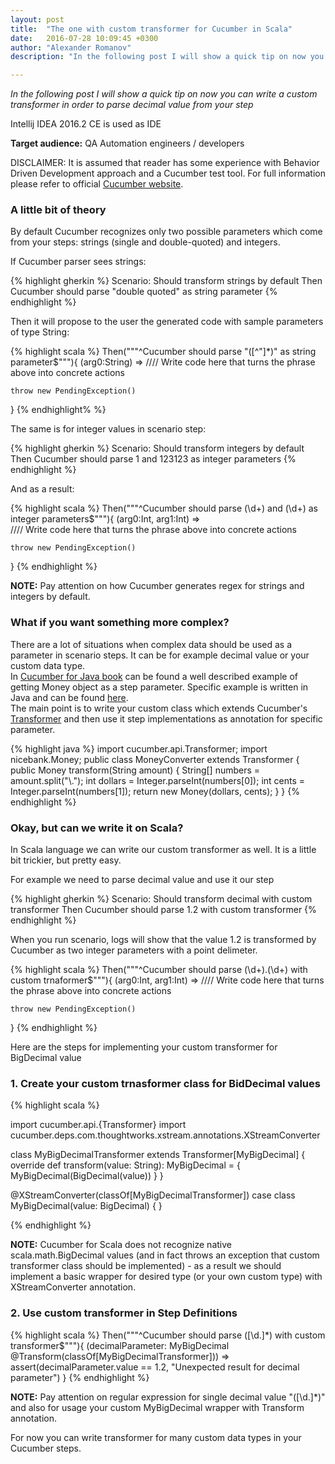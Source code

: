 ```yaml
---
layout: post
title:  "The one with custom transformer for Cucumber in Scala"
date:   2016-07-28 10:09:45 +0300
author: "Alexander Romanov"
description: "In the following post I will show a quick tip on now you can write a custom transformer with Scala and Cucumber tool"

---
```


_In the following post I will show a quick tip on now you can write a custom transformer in order to parse decimal value from your step_  

Intellij IDEA 2016.2 CE is used as IDE

**Target audience:** QA Automation engineers / developers

DISCLAIMER: It is assumed that reader has some experience with Behavior Driven Development approach and
a Cucumber test tool. For full information please refer to official [Cucumber website][cucumber-site].

### A little bit of theory

By default Cucumber recognizes only two possible parameters which come from your steps: strings (single and double-quoted) and integers. 

If Cucumber parser sees strings:

{% highlight gherkin %}
  Scenario: Should transform strings by default
    Then Cucumber should parse "double quoted" as string parameter
{% endhighlight %}

Then it will propose to the user the generated code with sample parameters of type String:

{% highlight scala %}
  Then("""^Cucumber should parse "([^"]*)" as string parameter$"""){ (arg0:String) =>
    //// Write code here that turns the phrase above into concrete actions  

    throw new PendingException()
  }
{% endhighlight% %}

The same is for integer values in scenario step:

{% highlight gherkin %}
  Scenario: Should transform integers by default
    Then Cucumber should parse 1 and 123123 as integer parameters
{% endhighlight %}

And as a result:

{% highlight scala %}
  Then("""^Cucumber should parse (\d+) and (\d+) as integer parameters$"""){ (arg0:Int, arg1:Int) =>  
    //// Write code here that turns the phrase above into concrete actions  

    throw new PendingException()
  }
{% endhighlight %}

**NOTE:** Pay attention on how Cucumber generates regex for strings and integers by default.  

### What if you want something more complex?
There are a lot of situations when complex data should be used as a parameter in scenario steps.
It can be for example decimal value or your custom data type.   
In [Cucumber for Java book][cucumber-for-java] can be found a well described example of getting Money object as a step parameter. Specific example is written in Java and can be found [here][java-cucumber-transformer-usage].  
The main point is to write your custom class which extends Cucumber's [Transformer][cucumber-transformer] and then use it step implementations as annotation for specific parameter. 

{% highlight java %}
import cucumber.api.Transformer;
import nicebank.Money;
public class MoneyConverter extends Transformer<Money> {
    public Money transform(String amount) {
        String[] numbers = amount.split("\\.");
        int dollars = Integer.parseInt(numbers[0]);
        int cents = Integer.parseInt(numbers[1]);
        return new Money(dollars, cents);
    }
}
{% endhighlight %}

### Okay, but can we write it on Scala? 
In Scala language we can write our custom transformer as well. It is a little bit trickier, but pretty easy.  

For example we need to parse decimal value and use it our step

{% highlight gherkin %}
  Scenario: Should transform decimal with custom transformer
    Then Cucumber should parse 1.2 with custom transformer
{% endhighlight %}

When you run scenario, logs will show that the value 1.2 is transformed by Cucumber as two integer parameters with a point delimeter.

{% highlight scala %}
  Then("""^Cucumber should parse (\d+)\.(\d+) with custom trnaformer$"""){ (arg0:Int, arg1:Int) =>
    //// Write code here that turns the phrase above into concrete actions  

    throw new PendingException()
  }
{% endhighlight %}

Here are the steps for implementing your custom transformer for BigDecimal value

### 1. Create your custom trnasformer class for BidDecimal values  

{% highlight scala %}

import cucumber.api.{Transformer}
import cucumber.deps.com.thoughtworks.xstream.annotations.XStreamConverter

class MyBigDecimalTransformer extends Transformer[MyBigDecimal] {
  override def transform(value: String): MyBigDecimal = {
    MyBigDecimal(BigDecimal(value))
  }
}

@XStreamConverter(classOf[MyBigDecimalTransformer])
case class MyBigDecimal(value: BigDecimal) {
}

{% endhighlight %}

**NOTE:** Cucumber for Scala does not recognize native scala.math.BigDecimal values (and in fact throws an exception that custom transformer class should be implemented) - as a result we should implement a basic wrapper for desired type (or your own custom type) with XStreamConverter annotation.  

### 2. Use custom transformer in Step Definitions

{% highlight scala %}
  Then("""^Cucumber should parse ([\d\.]*) with custom transformer$"""){ (decimalParameter: MyBigDecimal  
  @Transform(classOf[MyBigDecimalTransformer])) =>
    assert(decimalParameter.value == 1.2, "Unexpected result for decimal parameter")
  }
{% endhighlight %}  

**NOTE:** Pay attention on regular expression for single decimal value "([\d\.]*)" and also for usage your custom MyBigDecimal wrapper with Transform annotation.

For now you can write transformer for many custom data types in your Cucumber steps. 

[cucumber-site]: https://cucumber.io/
[cucumber-for-java]: https://amzn.com/1941222293
[java-cucumber-transformer-usage]: https://media.pragprog.com/titles/srjcuc/sketching.pdf
[cucumber-transformer]: https://cucumber.github.io/api/cucumber/jvm/javadoc/cucumber/api/Transformer.html

